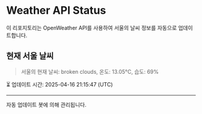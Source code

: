 
# Weather API Status

이 리포지토리는 OpenWeather API를 사용하여 서울의 날씨 정보를 자동으로 업데이트합니다.

## 현재 서울 날씨
> 서울의 현재 날씨: broken clouds, 온도: 13.05°C, 습도: 69%

⏳ 업데이트 시간: 2025-04-16 21:15:47 (UTC)

---
자동 업데이트 봇에 의해 관리됩니다.
